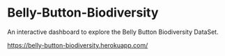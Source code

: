 # Belly-Button-Biodiversity

An interactive dashboard to explore the Belly Button Biodiversity DataSet.

https://belly-button-biodiversity.herokuapp.com/
